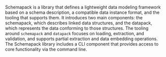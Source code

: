 <!-- Please provide a short overview of the features of this service. -->

Schemapack is a library that defines a lightweight data modeling framework based on a schema description, a compatible data instance format, and the tooling that supports them. It introduces two main components: the schemapack, which describes linked data structures, and the datapack, which represents the data conforming to those structures. The tooling around `schemapack` and `datapack` focuses on loading, extraction, and validation, and supports partial extraction and data embedding operations. The Schemapack library includes a CLI component that provides access to core functionality via the command line.
